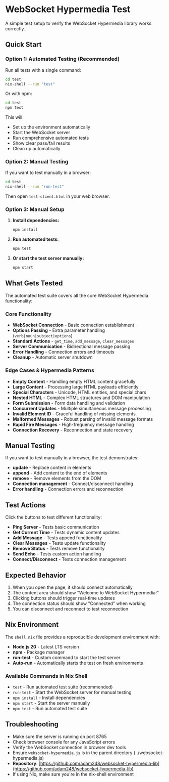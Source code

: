 # WebSocket Hypermedia Test

A simple test setup to verify the WebSocket Hypermedia library works correctly.

## Quick Start

### Option 1: Automated Testing (Recommended)

Run all tests with a single command:

```bash
cd test
nix-shell --run "test"
```

Or with npm:
```bash
cd test
npm test
```

This will:
- Set up the environment automatically
- Start the WebSocket server
- Run comprehensive automated tests
- Show clear pass/fail results
- Clean up automatically

### Option 2: Manual Testing

If you want to test manually in a browser:

```bash
cd test
nix-shell --run "run-test"
```

Then open `test-client.html` in your web browser.

### Option 3: Manual Setup

1. **Install dependencies:**
   ```bash
   npm install
   ```

2. **Run automated tests:**
   ```bash
   npm test
   ```

3. **Or start the test server manually:**
   ```bash
   npm start
   ```

## What Gets Tested

The automated test suite covers all the core WebSocket Hypermedia functionality:

### **Core Functionality**
- **WebSocket Connection** - Basic connection establishment
- **Options Passing** - Extra parameter handling (`verb|noun|subject|options`)
- **Standard Actions** - `get_time`, `add_message`, `clear_messages`
- **Server Communication** - Bidirectional message passing
- **Error Handling** - Connection errors and timeouts
- **Cleanup** - Automatic server shutdown

### **Edge Cases & Hypermedia Patterns**
- **Empty Content** - Handling empty HTML content gracefully
- **Large Content** - Processing large HTML payloads efficiently
- **Special Characters** - Unicode, HTML entities, and special chars
- **Nested HTML** - Complex HTML structures and DOM manipulation
- **Form Submission** - Form data handling and validation
- **Concurrent Updates** - Multiple simultaneous message processing
- **Invalid Element ID** - Graceful handling of missing elements
- **Malformed Messages** - Robust parsing of invalid message formats
- **Rapid Fire Messages** - High-frequency message handling
- **Connection Recovery** - Reconnection and state recovery

## Manual Testing

If you want to test manually in a browser, the test demonstrates:

- **update** - Replace content in elements
- **append** - Add content to the end of elements  
- **remove** - Remove elements from the DOM
- **Connection management** - Connect/disconnect handling
- **Error handling** - Connection errors and reconnection

## Test Actions

Click the buttons to test different functionality:

- **Ping Server** - Tests basic communication
- **Get Current Time** - Tests dynamic content updates
- **Add Message** - Tests append functionality
- **Clear Messages** - Tests update functionality
- **Remove Status** - Tests remove functionality
- **Send Echo** - Tests custom action handling
- **Connect/Disconnect** - Tests connection management

## Expected Behavior

1. When you open the page, it should connect automatically
2. The content area should show "Welcome to WebSocket Hypermedia!"
3. Clicking buttons should trigger real-time updates
4. The connection status should show "Connected" when working
5. You can disconnect and reconnect to test reconnection

## Nix Environment

The `shell.nix` file provides a reproducible development environment with:

- **Node.js 20** - Latest LTS version
- **npm** - Package manager
- **run-test** - Custom command to start the test server
- **Auto-run** - Automatically starts the test on fresh environments

### Available Commands in Nix Shell

- `test` - Run automated test suite (recommended)
- `run-test` - Start the WebSocket server for manual testing
- `npm install` - Install dependencies
- `npm start` - Start the server manually
- `npm test` - Run automated test suite

## Troubleshooting

- Make sure the server is running on port 8765
- Check browser console for any JavaScript errors
- Verify the WebSocket connection in browser dev tools
- Ensure `websocket-hypermedia.js` is in the parent directory (../websocket-hypermedia.js)
- **Repository**: [https://github.com/adam248/websocket-hypermedia-lib](https://github.com/adam248/websocket-hypermedia-lib)
- If using Nix, make sure you're in the nix-shell environment 